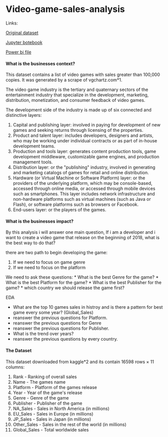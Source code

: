 # Video-game-sales-analysis
Links:

[Original dataset](https://www.kaggle.com/datasets/gregorut/videogamesales)

[Jupyter botebook](https://github.com/ahmedkadrygithub/Video-game-sales-analysis/blob/main/vgs.ipynb)

[Power bi file](https://github.com/ahmedkadrygithub/Video-game-sales-analysis/tree/main/Power%20bi)

<h4>What is the businesses context? </h4>
<p>This dataset contains a list of video games with sales greater than 100,000 copies. It was generated by a scrape of vgchartz.com*1.
    
The video game industry is the tertiary and quaternary sectors of the entertainment industry that specialize in the development, marketing, distribution, monetization, and consumer feedback of video games.

The development side of the industry is made up of six connected and distinctive layers:

1.	Capital and publishing layer: involved in paying for development of new games and seeking returns through licensing of the properties.
2.	Product and talent layer: includes developers, designers and artists, who may be working under individual contracts or as part of in-house development teams.
3.	Production and tools layer: generates content production tools, game development middleware, customizable game engines, and production management tools.
4.	Distribution layer: or the "publishing" industry, involved in generating and marketing catalogs of games for retail and online distribution.
5.	Hardware (or Virtual Machine or Software Platform) layer: or the providers of the underlying platform, which may be console-based, accessed through online media, or accessed through mobile devices such as smartphones. This layer includes network infrastructure and non-hardware platforms such as virtual machines (such as Java or Flash), or software platforms such as browsers or Facebook.
6.	End-users layer: or the players of the games.

</p>

<h4>What is the businesses impact? </h4>
<p>By this analysis i will answer one main question, If i am a developer and i want to create a video game that release on the beginning of 2018, what is the best way to do that?

there are two path to begin developing the game:

<ol>
    <li>If we need to focus on game genre</li>
    <li>If we need to focus on the platform</li>
    
</ol>
We need to ask these questions:
* What is the best Genre for the game?
* What is the best Platform for the game?
* What is the best Publisher for the game?
* which country we should release the game first?


EDA
* What are the top 10 games sales in histroy and is there a pattern for best game every some year?  (Global_Sales)
* reanswer the previous questions for Platform.
* reanswer the previous questions for Genre
* reanswer the previous questions for Publisher.
* What is the trend over years?
* reanswer the previous questions by every country. 



</p>

<h4>The Dataset </h4>
<p>This dataset downloaded from kaggle*2 and its contain 16598 rows × 11 columns:</p>
<ol>
  <li>Rank - Ranking of overall sales</li>
  <li>Name - The games name</li>
  <li>Platform - Platform of the games release </li>
  <li>Year - Year of the game's release</li>
  <li>Genre - Genre of the game</li>
  <li>Publisher - Publisher of the game</li>
  <li>NA_Sales - Sales in North America (in millions)</li>
  <li>EU_Sales - Sales in Europe (in millions)</li>
  <li>JP_Sales - Sales in Japan (in millions)</li>
  <li>Other_Sales - Sales in the rest of the world (in millions)</li>
  <li>Global_Sales - Total worldwide sales</li>

</ol>
